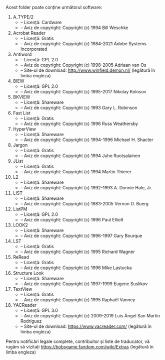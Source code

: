 Acest folder poate conține următorul software:

1. A_TYPE/2
   - – Licență: Cardware
   - – Aviz de copyright: Copyright (c) 1994 Bill Weschke
2. Acrobat Reader
   - – Licență: Gratis
   - – Aviz de copyright: Copyright (c) 1984-2021 Adobe Systems Incorporated
3. Antiword
   - – Licență: GPL 2.0
   - – Aviz de copyright: Copyright (c) 1998-2005 Adriaan van Os
   - – Site-ul de download: http://www.winfield.demon.nl/ (legătură în limba engleza)
4. BIEW
   - – Licență: GPL 2.0
   - – Aviz de copyright: Copyright (c) 1995-2017 Nikolay Kolosov
5. BKVIEW
   - – Licență: Shareware
   - – Aviz de copyright: Copyright (c) 1993 Gary L. Robinson
6. Fast List
   - – Licență: Gratis
   - – Aviz de copyright: Copyright (c) 1996 Russ Weathersby
7. HyperView
   - – Licență: Shareware
   - – Aviz de copyright: Copyright (c) 1994-1996 Michael H. Shacter
8. Jargon
   - – Licență: Gratis
   - – Aviz de copyright: Copyright (c) 1994 Juho Ruotsalainen
9. JList
   - – Licență: Gratis
   - – Aviz de copyright: Copyright (c) 1994 Martin Thierer
10. L2
    - – Licență: Shareware
    - – Aviz de copyright: Copyright (c) 1992-1993 A. Donnie Hale, Jr.
11. LIST
    - – Licență: Shareware
    - – Aviz de copyright: Copyright (c) 1983-2005 Vernon D. Buerg
12. ListPM
    - – Licență: GPL 2.0
    - – Aviz de copyright: Copyright (c) 1996 Paul Elliott
13. LOOK2
    - – Licență: Shareware
    - – Aviz de copyright: Copyright (c) 1996-1997 Gary Bourque
14. LST
    - – Licență: Gratis
    - – Aviz de copyright: Copyright (c) 1995 Richard Wagner
15. ReRead
    - – Licență: Gratis
    - – Aviz de copyright: Copyright (c) 1996 Mike Lastucka
16. Structure Look
    - – Licență: Shareware
    - – Aviz de copyright: Copyright (c) 1997-1999 Eugene Suslikov
17. TextView
    - – Licență: Gratis
    - – Aviz de copyright: Copyright (c) 1995 Raphaël Vanney
18. YACReader
    - – Licență: GPL 3.0
    - – Aviz de copyright: Copyright (c) 2009-2019 Luis Ángel San Martín Rodríguez
    - – Site-ul de download: https://www.yacreader.com/ (legătură în limba engleza)

Pentru notificări legale complete, contribuitor și liste de traducator, vă rugăm să vizitați https://bobsgame.fandom.com/wiki/Extras (legătură în limba engleza)
